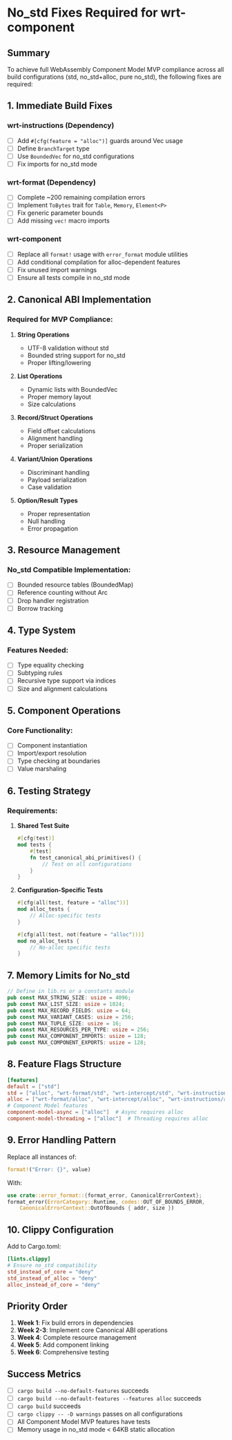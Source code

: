 # No_std Fixes Required for wrt-component

## Summary
To achieve full WebAssembly Component Model MVP compliance across all build configurations (std, no_std+alloc, pure no_std), the following fixes are required:

## 1. Immediate Build Fixes

### wrt-instructions (Dependency)
- [ ] Add `#[cfg(feature = "alloc")]` guards around Vec usage
- [ ] Define `BranchTarget` type
- [ ] Use `BoundedVec` for no_std configurations
- [ ] Fix imports for no_std mode

### wrt-format (Dependency)
- [ ] Complete ~200 remaining compilation errors
- [ ] Implement `ToBytes` trait for `Table`, `Memory`, `Element<P>`
- [ ] Fix generic parameter bounds
- [ ] Add missing `vec!` macro imports

### wrt-component
- [ ] Replace all `format!` usage with `error_format` module utilities
- [ ] Add conditional compilation for alloc-dependent features
- [ ] Fix unused import warnings
- [ ] Ensure all tests compile in no_std mode

## 2. Canonical ABI Implementation

### Required for MVP Compliance:
1. **String Operations**
   - UTF-8 validation without std
   - Bounded string support for no_std
   - Proper lifting/lowering

2. **List Operations**
   - Dynamic lists with BoundedVec
   - Proper memory layout
   - Size calculations

3. **Record/Struct Operations**
   - Field offset calculations
   - Alignment handling
   - Proper serialization

4. **Variant/Union Operations**
   - Discriminant handling
   - Payload serialization
   - Case validation

5. **Option/Result Types**
   - Proper representation
   - Null handling
   - Error propagation

## 3. Resource Management

### No_std Compatible Implementation:
- [ ] Bounded resource tables (BoundedMap)
- [ ] Reference counting without Arc
- [ ] Drop handler registration
- [ ] Borrow tracking

## 4. Type System

### Features Needed:
- [ ] Type equality checking
- [ ] Subtyping rules
- [ ] Recursive type support via indices
- [ ] Size and alignment calculations

## 5. Component Operations

### Core Functionality:
- [ ] Component instantiation
- [ ] Import/export resolution
- [ ] Type checking at boundaries
- [ ] Value marshaling

## 6. Testing Strategy

### Requirements:
1. **Shared Test Suite**
   ```rust
   #[cfg(test)]
   mod tests {
       #[test]
       fn test_canonical_abi_primitives() {
           // Test on all configurations
       }
   }
   ```

2. **Configuration-Specific Tests**
   ```rust
   #[cfg(all(test, feature = "alloc"))]
   mod alloc_tests {
       // Alloc-specific tests
   }
   
   #[cfg(all(test, not(feature = "alloc")))]
   mod no_alloc_tests {
       // No-alloc specific tests
   }
   ```

## 7. Memory Limits for No_std

```rust
// Define in lib.rs or a constants module
pub const MAX_STRING_SIZE: usize = 4096;
pub const MAX_LIST_SIZE: usize = 1024;
pub const MAX_RECORD_FIELDS: usize = 64;
pub const MAX_VARIANT_CASES: usize = 256;
pub const MAX_TUPLE_SIZE: usize = 16;
pub const MAX_RESOURCES_PER_TYPE: usize = 256;
pub const MAX_COMPONENT_IMPORTS: usize = 128;
pub const MAX_COMPONENT_EXPORTS: usize = 128;
```

## 8. Feature Flags Structure

```toml
[features]
default = ["std"]
std = ["alloc", "wrt-format/std", "wrt-intercept/std", "wrt-instructions/std"]
alloc = ["wrt-format/alloc", "wrt-intercept/alloc", "wrt-instructions/alloc"]
# Component Model features
component-model-async = ["alloc"]  # Async requires alloc
component-model-threading = ["alloc"]  # Threading requires alloc
```

## 9. Error Handling Pattern

Replace all instances of:
```rust
format!("Error: {}", value)
```

With:
```rust
use crate::error_format::{format_error, CanonicalErrorContext};
format_error(ErrorCategory::Runtime, codes::OUT_OF_BOUNDS_ERROR, 
    CanonicalErrorContext::OutOfBounds { addr, size })
```

## 10. Clippy Configuration

Add to Cargo.toml:
```toml
[lints.clippy]
# Ensure no_std compatibility
std_instead_of_core = "deny"
std_instead_of_alloc = "deny"
alloc_instead_of_core = "deny"
```

## Priority Order

1. **Week 1**: Fix build errors in dependencies
2. **Week 2-3**: Implement core Canonical ABI operations
3. **Week 4**: Complete resource management
4. **Week 5**: Add component linking
6. **Week 6**: Comprehensive testing

## Success Metrics

- [ ] `cargo build --no-default-features` succeeds
- [ ] `cargo build --no-default-features --features alloc` succeeds
- [ ] `cargo build` succeeds
- [ ] `cargo clippy -- -D warnings` passes on all configurations
- [ ] All Component Model MVP features have tests
- [ ] Memory usage in no_std mode < 64KB static allocation